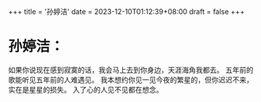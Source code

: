 +++
title = '孙婷洁'
date = 2023-12-10T01:12:39+08:00
draft = false
+++
# 孙婷洁：
如果你说现在感到寂寞的话，我会马上去到你身边，天涯海角我都去。
五年前的歌能听见五年前的人难遇见。
我本想约你见一见今夜的繁星的，但你迟迟不来，实在是星星的损失。
入了心的人见不见都在想念。